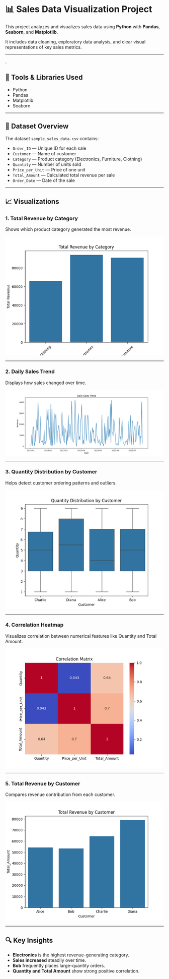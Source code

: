 # 📊 Sales Data Visualization Project

This project analyzes and visualizes sales data using **Python** with **Pandas**, **Seaborn**, and **Matplotlib**.

It includes data cleaning, exploratory data analysis, and clear visual representations of key sales metrics.

---
.
## 🧰 Tools & Libraries Used

- Python
- Pandas
- Matplotlib
- Seaborn

---

## 📁 Dataset Overview

The dataset `sample_sales_data.csv` contains:
- `Order_ID` — Unique ID for each sale
- `Customer` — Name of customer
- `Category` — Product category (Electronics, Furniture, Clothing)
- `Quantity` — Number of units sold
- `Price_per_Unit` — Price of one unit
- `Total_Amount` — Calculated total revenue per sale
- `Order_Date` — Date of the sale

---

## 📈 Visualizations

### 1. Total Revenue by Category
Shows which product category generated the most revenue.

![Total Revenue by Category](image/total_revenue_by_category.png)

---

### 2. Daily Sales Trend
Displays how sales changed over time.

![Orders Over Time](image/orders_over_time.png)

---

### 3. Quantity Distribution by Customer
Helps detect customer ordering patterns and outliers.

![Quantity Distribution by Customer](image/quantity_distribution_by_customer.png)

---

### 4. Correlation Heatmap
Visualizes correlation between numerical features like Quantity and Total Amount.

![Correlation Heatmap](image/correlation_heatmap.png)

---

### 5. Total Revenue by Customer
Compares revenue contribution from each customer.

![Total Revenue by Customer](image/total_revenue_by_customer.png)

---

## 🔍 Key Insights

- **Electronics** is the highest revenue-generating category.
- **Sales increased** steadily over time.
- **Bob** frequently places large-quantity orders.
- **Quantity and Total Amount** show strong positive correlation.



